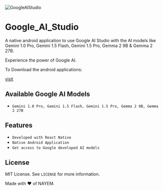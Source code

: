![GoogleAIStudio](https://github.com/nayemahmedniloy/AOSP_Tag_Tracker/assets/71997569/9dad3c10-85ba-4bed-9ad4-738cfb8a70d9)
# Google_AI_Studio
A native android application to use Google AI Studio with the AI models like Gemini 1.0 Pro, Gemini 1.5 Flash, Gemini 1.5 Pro, Gemma 2 9B & Gemma 2 27B.

Experience the power of Google AI.

<div><p>To Download the android applications:</p><a href="https://github.com/nayemahmedniloy/Google_AI_Studio/releases/">visit</a></div>

## Available Google AI Models

- `Gemini 1.0 Pro, Gemini 1.5 Flash, Gemini 1.5 Pro, Gemma 2 9B, Gemma 2 27B`

## Features
- `Developed with React Native`
- `Native Android Application`
- `Get access to Google developed AI models`
## License

MIT License. See `LICENSE` for more information.

Made with ❤ of NAYEM.

